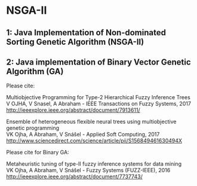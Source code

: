 # NSGA-II

## 1: Java Implementation of Non-dominated Sorting Genetic Algorithm (NSGA-II)

## 2: Java implementation of Binary Vector Genetic Algorithm (GA)



Please cite:

Multiobjective Programming for Type-2 Hierarchical Fuzzy Inference Trees<br>
V OJHA, V Snasel, A Abraham - IEEE Transactions on Fuzzy Systems, 2017<br>
http://ieeexplore.ieee.org/abstract/document/7913611/


Ensemble of heterogeneous flexible neural trees using multiobjective genetic programming<br>
VK Ojha, A Abraham, V Snášel - Applied Soft Computing, 2017<br>
http://www.sciencedirect.com/science/article/pii/S156849461630494X


Please cite for Binary GA:

Metaheuristic tuning of type-II fuzzy inference systems for data mining<br>
VK Ojha, A Abraham, V Snášel - Fuzzy Systems (FUZZ-IEEE), 2016<br>
http://ieeexplore.ieee.org/abstract/document/7737743/
